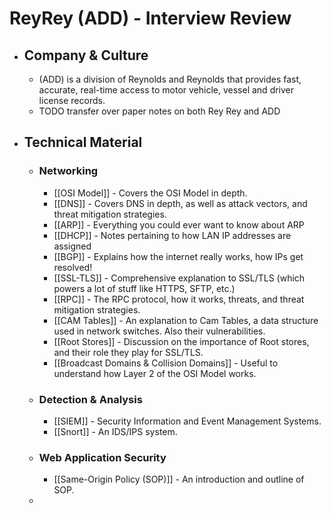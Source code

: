 # ReyRey (ADD) - Interview Review
- ##  Company & Culture
	- (ADD) is a division of Reynolds and Reynolds that provides fast, accurate, real-time access to motor vehicle, vessel and driver license records.
	- TODO transfer over paper notes on both Rey Rey and ADD
- ## Technical Material
	- ### Networking
		- [[OSI Model]] - Covers the OSI Model in depth.
		- [[DNS]] - Covers DNS in depth, as well as attack vectors, and threat mitigation strategies.
		- [[ARP]] - Everything you could ever want to know about ARP
		- [[DHCP]] - Notes pertaining to how LAN IP addresses are assigned
		- [[BGP]] - Explains how the internet really works, how IPs get resolved!
		- [[SSL-TLS]] - Comprehensive explanation to SSL/TLS (which powers a lot of stuff like HTTPS, SFTP, etc.)
		- [[RPC]] - The RPC protocol, how it works, threats, and threat mitigation strategies.
		- [[CAM Tables]] - An explanation to Cam Tables, a data structure used in network switches.  Also their vulnerabilities.
		- [[Root Stores]] - Discussion on the importance of Root stores, and their role they play for SSL/TLS.
		- [[Broadcast Domains & Collision Domains]] - Useful to understand how Layer 2 of the OSI Model works.
	- ### Detection & Analysis
		- [[SIEM]] - Security Information and Event Management Systems.
		- [[Snort]] - An IDS/IPS system.
	- ### Web Application Security
		- [[Same-Origin Policy (SOP)]] - An introduction and outline of SOP.
	-